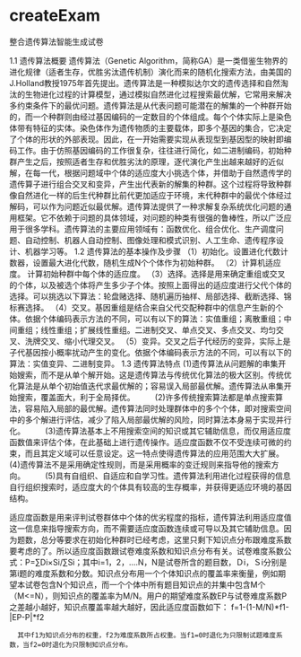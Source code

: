 # createExam
整合遗传算法智能生成试卷

1.1   遗传算法概要
      遗传算法（Genetic Algorithm，简称GA）是一类借鉴生物界的进化规律（适者生存，优胜劣汰遗传机制）演化而来的随机化搜索方法，由美国的J.Holland教授1975年首先提出。遗传算法是一种模拟达尔文的遗传选择和自然淘汰的生物进化过程的计算模型，通过模拟自然进化过程搜索最优解，它常用来解决多约束条件下的最优问题。遗传算法是从代表问题可能潜在的解集的一个种群开始的，而一个种群则由经过基因编码的一定数目的个体组成。每个个体实际上是染色体带有特征的实体。染色体作为遗传物质的主要载体，即多个基因的集合，它决定了个体的形状的外部表现。因此，在一开始需要实现从表现型到基因型的映射即编码工作。由于仿照基因编码的工作很复杂，往往进行简化，如二进制编码，初始种群产生之后，按照适者生存和优胜劣汰的原理，逐代演化产生出越来越好的近似解，在每一代，根据问题域中个体的适应度大小挑选个体，并借助于自然遗传学的遗传算子进行组合交叉和变异，产生出代表新的解集的种群。这个过程将导致种群像自然进化一样的后生代种群比前代更加适应于环境，末代种群中的最优个体经过解码，可以作为问题近似最优解。遗传算法提供了一种求解复杂系统优化问题的通用框架。它不依赖于问题的具体领域，对问题的种类有很强的鲁棒性，所以广泛应用于很多学科。遗传算法的主要应用领域有：函数优化、组合优化、生产调度问题、自动控制、机器人自动控制、图像处理和模式识别、人工生命、遗传程序设计、机器学习等。
1.2   遗传算法的基本操作及步骤
（1）初始化。设置进化代数计数器，设置最大进化代数，随机生成N个个体作为初始种群。
（2）计算机适应度。 计算初始种群中每个体的适应度。
（3）选择。选择是用来确定重组或交叉的个体，以及被选个体将产生多少子个体。按照上面得出的适应度进行父代个体的选择。可以挑选以下算法：轮盘赌选择、随机遍历抽样、局部选择、截断选择、锦标赛选择。
（4）交叉。基因重组是结合来自父代交配种群中的信息产生新的个体。依据个体编码表示方法的不同，可以有以下的算法：实值重组；离散重组；中间重组；线性重组；扩展线性重组。二进制交叉、单点交叉、多点交叉、均匀交叉、洗牌交叉、缩小代理交叉。
（5）变异。交叉之后子代经历的变异，实际上是子代基因按小概率扰动产生的变化。依据个体编码表示方法的不同，可以有以下的算法：实值变异、二进制变异。
1.3   遗传算法特点 
(1)遗传算法从问题解的串集开始嫂索，而不是从单个解开始。这是遗传算法与传统优化算法的极大区别。传统优化算法是从单个初始值迭代求最优解的；容易误入局部最优解。遗传算法从串集开始搜索，覆盖面大，利于全局择优。 　　
(2)许多传统搜索算法都是单点搜索算法，容易陷入局部的最优解。遗传算法同时处理群体中的多个个体，即对搜索空间中的多个解进行评估，减少了陷入局部最优解的风险，同时算法本身易于实现并行化。 　　
(3)遗传算法基本上不用搜索空间的知识或其它辅助信息，而仅用适应度函数值来评估个体，在此基础上进行遗传操作。适应度函数不仅不受连续可微的约束，而且其定义域可以任意设定。这一特点使得遗传算法的应用范围大大扩展。
(4)遗传算法不是采用确定性规则，而是采用概率的变迁规则来指导他的搜索方向。 　　
(5)具有自组织、自适应和自学习性。遗传算法利用进化过程获得的信息自行组织搜索时，适应度大的个体具有较高的生存概率，并获得更适应环境的基因结构。

适应度函数是用来评判试卷群体中个体的优劣程度的指标，遗传算法利用适应度值这一信息来指导搜索方向，而不需要适应度函数连续或可导以及其它辅助信息。因为题数，总分等要求在初始化种群时已经考虑，这里只剩下知识点分布跟难度系数要考虑的了。所以适应度函数跟试卷难度系数和知识点分布有关。试卷难度系数公式：P=∑Di×Si/∑Si；其中i=1，2，....N，N是试卷所含的题目数，Ｄi，Ｓi分别是第i题的难度系数和分数。知识点分布用一个个体知识点的覆盖率来衡量，例如期望本试卷包含N个知识点，而一个个体中所有题目知识点的并集中包含M个（M<=N），则知识点的覆盖率为M/N。用户的期望难度系数EP与试卷难度系数P之差越小越好，知识点覆盖率越大越好，因此适应度函数如下：
f=1-(1-M/N)*f1-|EP-P|*f2

      其中f1为知识点分布的权重，f2为难度系数所占权重。当f1=0时退化为只限制试题难度系数，当f2=0时退化为只限制知识点分布。
      
